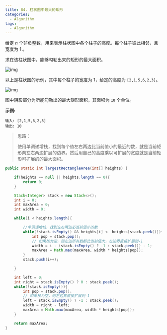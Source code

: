 ```yaml
---
title: 84. 柱状图中最大的矩形
categories:
  - Algorithm
tags:
  - Algorithm
---
```


给定 *n* 个非负整数，用来表示柱状图中各个柱子的高度。每个柱子彼此相邻，且宽度为 1 。

求在该柱状图中，能够勾勒出来的矩形的最大面积。

 

![img](https://assets.leetcode-cn.com/aliyun-lc-upload/uploads/2018/10/12/histogram.png)

以上是柱状图的示例，其中每个柱子的宽度为 1，给定的高度为 `[2,1,5,6,2,3]`。

 

![img](https://assets.leetcode-cn.com/aliyun-lc-upload/uploads/2018/10/12/histogram_area.png)

图中阴影部分为所能勾勒出的最大矩形面积，其面积为 `10` 个单位。

 

**示例:**

```
输入: [2,1,5,6,2,3]
输出: 10
```

> 思路：
>
> 使用单调递增栈，找到每个值左右两边比当前值小的最近的数，就是当前矩形向左右两边扩展的边界。然后用自己的高度乘以可扩展的宽度就是当前矩形可扩展的的最大面积。

```java
public static int largestRectangleArea(int[] heights) {

    if(heights == null || heights.length == 0){
        return 0;
    }

    Stack<Integer> stack = new Stack<>();
    int i = 0;
    int maxArea = 0;
    int width = 0;

    while(i < heights.length){

        //单调递增栈，找到左右两边必当前值小的数
        while(!stack.isEmpty() && heights[i] <  heights[stack.peek()]){
            int pop = stack.pop();
            // 如果栈为空，则左边所有数都比当前值大，左边界直接扩展到-1
            width = i - (stack.isEmpty() ? -1 : stack.peek()) - 1;
            maxArea = Math.max(maxArea, width * heights[pop]);
        }
        stack.push(i++);

    }

    int left = 0;
    int right = stack.isEmpty() ? 0 : stack.peek();
    while(!stack.isEmpty()){
        int pop = stack.pop();
        // 如果栈为空，则左边界直接扩展到-1
        left = stack.isEmpty() ? -1 : stack.peek();
        width = right - left;
        maxArea = Math.max(maxArea, width * heights[pop]);
    }

    return maxArea;
}
```

